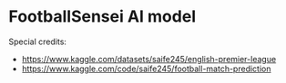 # FootballSensei AI model

Special credits: 

- https://www.kaggle.com/datasets/saife245/english-premier-league
- https://www.kaggle.com/code/saife245/football-match-prediction 
